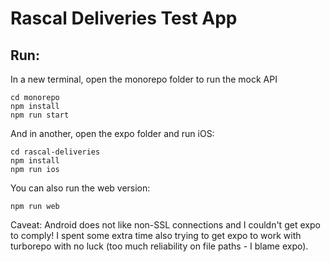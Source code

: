 # Rascal Deliveries Test App

## Run:

In a new terminal, open the monorepo folder to run the mock API

```
cd monorepo
npm install
npm run start
```

And in another, open the expo folder and run iOS:

```
cd rascal-deliveries
npm install
npm run ios
```

You can also run the web version:

```
npm run web
```

Caveat: Android does not like non-SSL connections and I couldn't get expo to comply! I spent some extra time also trying to get expo to work with turborepo with no luck (too much reliability on file paths - I blame expo).
